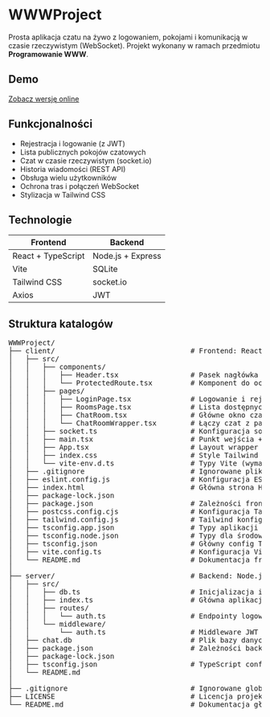 # WWWProject

Prosta aplikacja czatu na żywo z logowaniem, pokojami i komunikacją w czasie rzeczywistym (WebSocket). Projekt wykonany w ramach przedmiotu **Programowanie WWW**.

## Demo

[Zobacz wersję online](https://jakubpaczek.github.io/WWWProject/)

## Funkcjonalności

- Rejestracja i logowanie (z JWT)
- Lista publicznych pokojów czatowych
- Czat w czasie rzeczywistym (socket.io)
- Historia wiadomości (REST API)
- Obsługa wielu użytkowników
- Ochrona tras i połączeń WebSocket
- Stylizacja w Tailwind CSS

## Technologie

| Frontend | Backend |
|----------|---------|
| React + TypeScript | Node.js + Express |
| Vite | SQLite |
| Tailwind CSS | socket.io |
| Axios | JWT |

## Struktura katalogów
<pre>
WWWProject/
├── client/                                # Frontend: React + Tailwind + Vite
│   ├── src/
│   │   ├── components/
│   │   │   ├── Header.tsx                 # Pasek nagłówka (nawigacja, tytuł)
│   │   │   └── ProtectedRoute.tsx         # Komponent do ochrony tras
│   │   ├── pages/
│   │   │   ├── LoginPage.tsx              # Logowanie i rejestracja
│   │   │   ├── RoomsPage.tsx              # Lista dostępnych pokojów
│   │   │   ├── ChatRoom.tsx               # Główne okno czatu
│   │   │   └── ChatRoomWrapper.tsx        # Łączy czat z parametrami z URL
│   │   ├── socket.ts                      # Konfiguracja socket.io-client
│   │   ├── main.tsx                       # Punkt wejścia + routing
│   │   ├── App.tsx                        # Layout wrapper (opcjonalnie)
│   │   ├── index.css                      # Style Tailwind CSS
│   │   └── vite-env.d.ts                  # Typy Vite (wymagane przez TS)
│   ├── .gitignore                         # Ignorowane pliki
│   ├── eslint.config.js                   # Konfiguracja ESLinta (opcjonalnie)
│   ├── index.html                         # Główna strona HTML (root Reacta)
│   ├── package-lock.json
│   ├── package.json                       # Zależności frontendu
│   ├── postcss.config.cjs                 # Konfiguracja Tailwind (PostCSS)
│   ├── tailwind.config.js                 # Tailwind konfiguracja
│   ├── tsconfig.app.json                  # Typy aplikacji
│   ├── tsconfig.node.json                 # Typy dla środowiska Node
│   ├── tsconfig.json                      # Główny config TypeScript
│   ├── vite.config.ts                     # Konfiguracja Vite
│   └── README.md                          # Dokumentacja frontendu
│
├── server/                                # Backend: Node.js + Express + SQLite
│   ├── src/
│   │   ├── db.ts                          # Inicjalizacja i migracje SQLite
│   │   ├── index.ts                       # Główna aplikacja Express + socket.io
│   │   ├── routes/
│   │   │   └── auth.ts                    # Endpointy logowania/rejestracji
│   │   └── middleware/
│   │       └── auth.ts                    # Middleware JWT do REST i socket.io
│   ├── chat.db                            # Plik bazy danych SQLite
│   ├── package.json                       # Zależności backendu
│   ├── package-lock.json
│   ├── tsconfig.json                      # TypeScript config backendu
│   └── README.md
│
├── .gitignore                             # Ignorowane globalnie pliki (root)
├── LICENSE                                # Licencja projektu
└── README.md                              # Dokumentacja główna
</pre>
